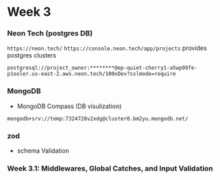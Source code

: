 # Week 3

### Neon Tech (postgres DB)

`https://neon.tech/`
`https://console.neon.tech/app/projects` provides postgres clusters

```
postgresql://project_owner:********@ep-quiet-cherry1-a5wp99fe-p1ooler.us-east-2.aws.neon.tech/100xDev?sslmode=require
```

### MongoDB
- MongoDB Compass (DB visulization)

```
mongodb+srv://temp:7324728v2xdg@cluster0.bm2yu.mongodb.net/
```


### zod
- schema Validation


### Week 3.1: Middlewares, Global Catches, and Input Validation